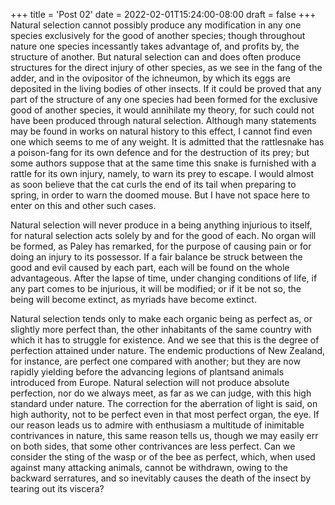 +++
title = 'Post 02'
date = 2022-02-01T15:24:00-08:00
draft = false
+++
Natural selection cannot possibly produce any modification in any one species exclusively for the good of another species; though throughout nature one species incessantly takes advantage of, and profits by, the structure of another. But natural selection can and does often produce structures for the direct injury of other species, as we see in the fang of the adder, and in the ovipositor of the ichneumon, by which its eggs are deposited in the living bodies of other insects. If it could be proved that any part of the structure of any one species had been formed for the exclusive good of another species, it would annihilate my theory, for such could not have been produced through natural selection. Although many statements may be found in works on natural history to this effect, I cannot find even one which seems to me of any weight. It is admitted that the rattlesnake has a poison-fang for its own defence and for the destruction of its prey; but some authors suppose that at the same time this snake is furnished with a rattle for its own injury, namely, to warn its prey to escape. I would almost as soon believe that the cat curls the end of its tail when preparing to spring, in order to warn the doomed mouse. But I have not space here to enter on this and other such cases.

Natural selection will never produce in a being anything injurious to itself, for natural selection acts solely by and for the good of each. No organ will be formed, as Paley has remarked, for the purpose of causing pain or for doing an injury to its possessor. If a fair balance be struck between the good and evil caused by each part, each will be found on the whole advantageous. After the lapse of time, under changing conditions of life, if any part comes to be injurious, it will be modified; or if it be not so, the being will become extinct, as myriads have become extinct.

Natural selection tends only to make each organic being as perfect as, or slightly more perfect than, the other inhabitants of the same country with which it has to struggle for existence. And we see that this is the degree of perfection attained under nature. The endemic productions of New Zealand, for instance, are perfect one compared with another; but they are now rapidly yielding before the advancing legions of plantsand animals introduced from Europe. Natural selection will not produce absolute perfection, nor do we always meet, as far as we can judge, with this high standard under nature. The correction for the aberration of light is said, on high authority, not to be perfect even in that most perfect organ, the eye. If our reason leads us to admire with enthusiasm a multitude of inimitable contrivances in nature, this same reason tells us, though we may easily err on both sides, that some other contrivances are less perfect. Can we consider the sting of the wasp or of the bee as perfect, which, when used against many attacking animals, cannot be withdrawn, owing to the backward serratures, and so inevitably causes the death of the insect by tearing out its viscera?
